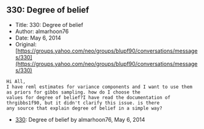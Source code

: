 ## 330: Degree of belief

- Title: 330: Degree of belief
- Author: almarhoon76
- Date: May 6, 2014
- Original: [https://groups.yahoo.com/neo/groups/blupf90/conversations/messages/330](https://groups.yahoo.com/neo/groups/blupf90/conversations/messages/330)

```
Hi All,
I have reml estimates for variance components and I want to use them as priors for gibbs sampling. how do I choose the
values for degree of belief?I have read the documentation of thrgibbs1f90, but it didn't clarify this issue. is there
any source that explain degree of belief in a simple way?
```

- [330](0330.md): Degree of belief by almarhoon76, May 6, 2014
